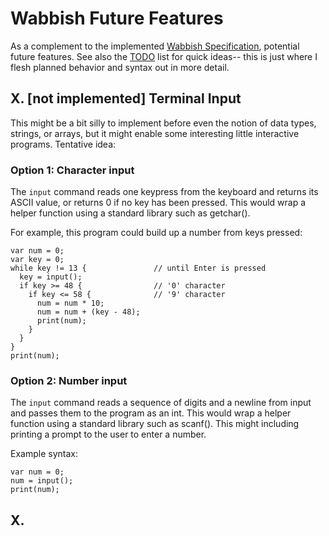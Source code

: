 # Wabbish Future Features

As a complement to the implemented [Wabbish Specification](Wabbish-Specification.md), potential future features. See also the [TODO](TODO.md) list for quick ideas-- this is just where I flesh planned behavior and syntax out in more detail.

## X. [not implemented] Terminal Input

This might be a bit silly to implement before even the notion of data types, strings, or arrays, but it might enable some interesting little interactive programs. Tentative idea:

### Option 1: Character input 

The `input` command reads one keypress from the keyboard and returns its ASCII value, or returns 0 if no key has been pressed. This would wrap a helper function using a standard library such as getchar().

For example, this program could build up a number from keys pressed:

```
var num = 0;
var key = 0;
while key != 13 {               // until Enter is pressed
  key = input();
  if key >= 48 {                // '0' character
    if key <= 58 {              // '9' character
      num = num * 10;
      num = num + (key - 48);
      print(num);
    }
  }
}
print(num);
```

### Option 2: Number input 

The `input` command reads a sequence of digits and a newline from input and passes them to the program as an int. This would wrap a helper function using a standard library such as scanf(). This might including printing a prompt to the user to enter a number.

Example syntax:

```
var num = 0;
num = input();
print(num);
```
## X.






